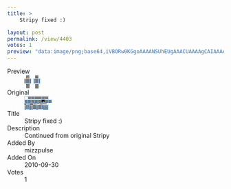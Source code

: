 ```yaml
---
title: >
    Stripy fixed :)

layout: post
permalink: /view/4403
votes: 1
preview: "data:image/png;base64,iVBORw0KGgoAAAANSUhEUgAAACUAAAAgCAIAAAAaMSbnAAAABnRSTlMA/wD/AP5AXyvrAAABJUlEQVRIie2X3Y3CMBCE18gF4JRwLaQGSqAFegotpIRrIbSQEtZUwN5DDjNZ/2iREE8e5SHyfmN78mMnTuRBT11vjkq6jFJsV7LYPRbOPzGn5zVYBrPaRR7pKPYyLYJM47DYD1hjZmYWGZ8nF2Y2hkt2JQ3lE5SR8OSz+Xb3b5tOJJJwIqIYf5loXt/Ilzcq+268YRgwX6DB3WhaTA9nsispu89rV2wxDlXquiiHkOWBVu8ivnMWu0/QvIbaBUEmB7Zqw46MT9C0SO2GI5MDW7VhR8YnCPtVE0Qm11Zt2JHp+Xq+nu/FOMuih2qsZxY53LdivBehEI6WvizfL7vxnDuUeKrtpUqW6X4yn2W6PR/1fP/q+b6fb/f9WfsVMv6P1ZfiV/sfJjEfLsSuS8UAAAAASUVORK5CYII="
---
```

<dl class="side-by-side">
<dt>Preview</dt>
<dd>
    <img class="preview" src="data:image/png;base64,iVBORw0KGgoAAAANSUhEUgAAACUAAAAgCAIAAAAaMSbnAAAABnRSTlMA/wD/AP5AXyvrAAABJUlEQVRIie2X3Y3CMBCE18gF4JRwLaQGSqAFegotpIRrIbSQEtZUwN5DDjNZ/2iREE8e5SHyfmN78mMnTuRBT11vjkq6jFJsV7LYPRbOPzGn5zVYBrPaRR7pKPYyLYJM47DYD1hjZmYWGZ8nF2Y2hkt2JQ3lE5SR8OSz+Xb3b5tOJJJwIqIYf5loXt/Ilzcq+268YRgwX6DB3WhaTA9nsispu89rV2wxDlXquiiHkOWBVu8ivnMWu0/QvIbaBUEmB7Zqw46MT9C0SO2GI5MDW7VhR8YnCPtVE0Qm11Zt2JHp+Xq+nu/FOMuih2qsZxY53LdivBehEI6WvizfL7vxnDuUeKrtpUqW6X4yn2W6PR/1fP/q+b6fb/f9WfsVMv6P1ZfiV/sfJjEfLsSuS8UAAAAASUVORK5CYII=">
</dd>
<dt>Original</dt>
<dd>
    <img class="preview" src="data:image/png;base64,iVBORw0KGgoAAAANSUhEUgAAAEAAAAAgCAYAAACinX6EAAAA+klEQVR42u2ZbQ7DIAiGvVPvtDvtTjuLV2DbjyVmQz5Ekna8JqQaiqh9FLXt/iD6Z2la0l5663vvrEg6i94iUf9bBuD1YEXSWfQW2eAfBIAAEAACQIDYwcqS+oV36DXEw/VnzvFL6K9CANEx5G/1CKCj/eRLEfChYCShHAGjbCWgdBjksJDEsnFZrcNry5XbQprG1omDcGzeZTsp+5LkhHNgIWB1gLy2aQQoV0xqI099BaadBaRQEpnfM3tPGEu7E5QQ/J4S2gB5EfaEMW0KTNpjOg5HOtgii5iXAC3OM2sYCEglQLMHASCgEAHcvgIEYA0AAecnoPLv8Sc4JEKWmei10wAAAABJRU5ErkJggg==">
</dd>
<dt>Title</dt>
<dd>Stripy fixed :)</dd>
<dt>Description</dt>
<dd>Continued from original Stripy</dd>
<dt>Added By</dt>
<dd>mizzpulse</dd>
<dt>Added On</dt>
<dd>2010-09-30</dd>
<dt>Votes</dt>
<dd>1</dd>
</dl>
